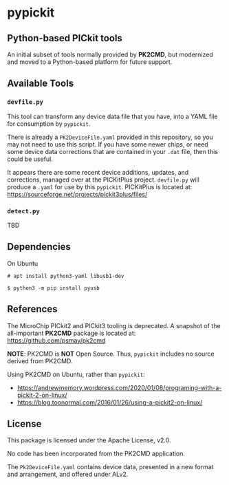 # pypickit
## Python-based PICkit tools

An initial subset of tools normally provided by **PK2CMD**, but modernized
and moved to a Python-based platform for future support.

## Available Tools

### `devfile.py`

This tool can transform any device data file that you have, into a YAML
file for consumption by `pypickit`.

There is already a `PK2DeviceFile.yaml` provided in this repository,
so you may not need to use this script. If you have some newer chips,
or need some device data corrections that are contained in your `.dat`
file, then this could be useful.

It appears there are some recent device additions, updates, and corrections,
managed over at the PICKitPlus project. `devfile.py` will produce a `.yaml` for
use by this `pypickit`. PICKitPlus is located at:
https://sourceforge.net/projects/pickit3plus/files/

### `detect.py`

TBD


## Dependencies

On Ubuntu
```
# apt install python3-yaml libusb1-dev
```
```
$ python3 -m pip install pyusb
```

## References

The MicroChip PICkit2 and PICkit3 tooling is deprecated. A snapshot of the
all-important **PK2CMD** package is located at:
https://github.com/psmay/pk2cmd

**NOTE**: PK2CMD is **NOT** Open Source. Thus, `pypickit`
includes no source derived from PK2CMD.

Using PK2CMD on Ubuntu, rather than `pypickit`:
* https://andrewmemory.wordpress.com/2020/01/08/programing-with-a-pickit-2-on-linux/
* https://blog.toonormal.com/2016/01/26/using-a-pickit2-on-linux/


## License

This package is licensed under the Apache License, v2.0.

No code has been incorporated from the PK2CMD application.

The `Pk2DeviceFile.yaml` contains device data, presented in a new format
and arrangement, and offered under ALv2.


